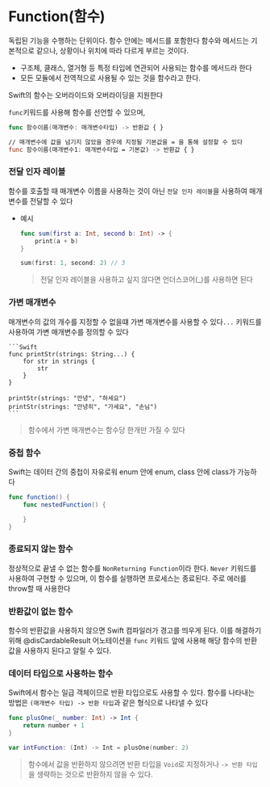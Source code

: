 # Function(함수)

독립된 기능을 수행하는 단위이다. 함수 안에는 메서드를 포함한다
함수와 메서드는 기본적으로 같으나, 상황이나 위치에 따라 다르게 부르는 것이다.
* 구조체, 클래스, 열거형 등 특정 타입에 연관되어 사용되는 함수를 메서드라 한다
* 모든 모듈에서 전역적으로 사용될 수 있는 것을 함수라고 한다.

Swift의 함수는 오버라이드와 오버라이딩을 지원한다

```func```키워드를 사용해 함수를 선언할 수 있으며, 
```Swift
func 함수이름(매개변수: 매개변수타입) -> 반환값 { }

// 매개변수에 값을 넘기지 않았을 경우에 지정될 기본값을 = 을 통해 설정할 수 있다
func 함수이름(매개변수1: 매개변수타입 = 기본값) -> 반환값 { }
```
### 전달 인자 레이블
함수를 호출할 때 매개변수 이름을 사용하는 것이 아닌 ```전달 인자 레이블```을 사용하여 매개변수를 전달할 수 있다

- 예시
    ```Swift
    func sum(first a: Int, second b: Int) -> {
        print(a + b)
    }

    sum(first: 1, second: 2) // 3
    ```
    > 전달 인자 레이블을 사용하고 싶지 않다면 언더스코어(_)를 사용하면 된다

### 가변 매개변수
매개변수의 값의 개수를 지정할 수 없을떄 가변 매개변수를 사용할 수 있다```...``` 키워드를 사용하여 가변 매개변수를 정의할 수 있다

    ```Swift
    func printStr(strings: String...) {
        for str in strings {
            str
        }
    }

    printStr(strings: "안녕", "하세요")
    printStr(strings: "안녕히", "가세요", "손님")
    ```
> 함수에서 가변 매개변수는 함수당 한개만 가질 수 있다

### 중첩 함수
Swift는 데이터 간의 중첩이 자유로워 enum 안에 enum, class 안에 class가 가능하다

```Swift
func function() {
    func nestedFunction() {

    }
}
```

### 종료되지 않는 함수
정상적으로 끝낼 수 없는 함수를 ```NonReturning Function```이라 한다. ```Never``` 키워드를 사용하여 구현할 수 있으며, 이 함수를 실행하면 프로세스는 종료된다. 주로 에러를 throw할 때 사용한다

### 반환값이 없는 함수
함수의 반환값을 사용하지 않으면 Swift 컴파일러가 경고를 띄우게 된다. 이를 해결하기 위해 @disCardableResult 어노테이션을 ```func``` 키워드 앞에 사용해 해당 함수의 반환값을 사용하지 된다고 알릴 수 있다.

### 데이터 타입으로 사용하는 함수
Swift에서 함수는 일급 객체이므로 반환 타입으로도 사용할 수 있다. 함수를 나타내는 방법은 ```(매개변수 타입) -> 반환 타입```과 같은 형식으로 나타낼 수 있다
```Swift
func plusOne(_ number: Int) -> Int {
    return number + 1
}

var intFunction: (Int) -> Int = plusOne(number: 2)
```

> 함수에서 값을 반환하지 않으려면 반환 타입을 ```Void```로 지정하거나 ```-> 반환 타입```을 생략하는 것으로 반환하지 않을 수 있다.
